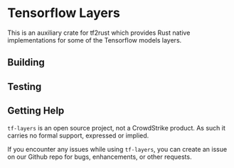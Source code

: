 # Tensorflow Layers

This is an auxiliary crate for tf2rust which provides Rust native implementations for some of the Tensorflow models layers.

## Building

## Testing

## Getting Help

`tf-layers` is an open source project, not a CrowdStrike product. As such it carries no formal support, expressed or implied.

If you encounter any issues while using `tf-layers`, you can create an issue on our Github repo for bugs, enhancements, or other requests.
